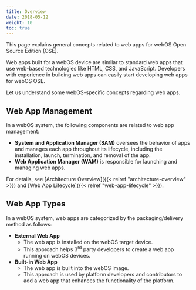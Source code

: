 ```yaml
---
title: Overview
date: 2018-05-12
weight: 10
toc: true
---
```


This page explains general concepts related to web apps for webOS Open Source Edition (OSE).

Web apps built for a webOS device are similar to standard web apps that use web-based technologies like HTML, CSS, and JavaScript. Developers with experience in building web apps can easily start developing web apps for webOS OSE.

Let us understand some webOS-specific concepts regarding web apps.

## Web App Management

In a webOS system, the following components are related to web app management:

- **System and Application Manager (SAM)** oversees the behavior of apps and manages each app throughout its lifecycle, including the installation, launch, termination, and removal of the app.
- **Web Application Manager (WAM)** is responsible for launching and managing web apps.

For details, see [Architecture Overview]({{< relref "architecture-overview" >}}) and [Web App Lifecycle]({{< relref "web-app-lifecycle" >}}).

## Web App Types

In a webOS system, web apps are categorized by the packaging/delivery method as follows:

- **External Web App**
    - The web app is installed on the webOS target device.
    - This approach helps 3<sup>rd</sup> party developers to create a web app running on webOS devices.
- **Built-in Web App**
    - The web app is built into the webOS image.
    - This approach is used by platform developers and contributors to add a web app that enhances the functionality of the platform.
